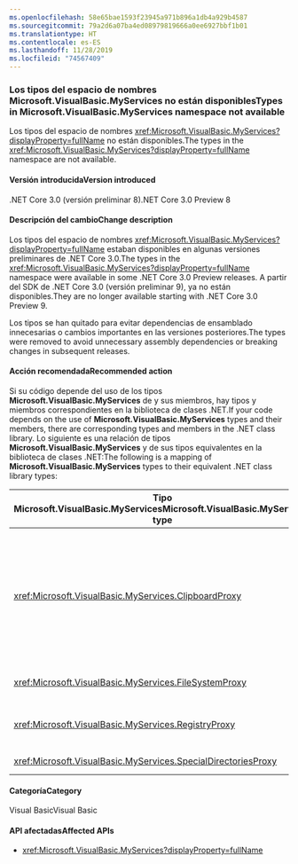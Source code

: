 ```yaml
---
ms.openlocfilehash: 58e65bae1593f23945a971b896a1db4a929b4587
ms.sourcegitcommit: 79a2d6a07ba4ed08979819666a0ee6927bbf1b01
ms.translationtype: HT
ms.contentlocale: es-ES
ms.lasthandoff: 11/28/2019
ms.locfileid: "74567409"
---
```

### <a name="types-in-microsoftvisualbasicmyservices-namespace-not-available"></a><span data-ttu-id="3cffc-101">Los tipos del espacio de nombres Microsoft.VisualBasic.MyServices no están disponibles</span><span class="sxs-lookup"><span data-stu-id="3cffc-101">Types in Microsoft.VisualBasic.MyServices namespace not available</span></span>

<span data-ttu-id="3cffc-102">Los tipos del espacio de nombres <xref:Microsoft.VisualBasic.MyServices?displayProperty=fullName> no están disponibles.</span><span class="sxs-lookup"><span data-stu-id="3cffc-102">The types in the <xref:Microsoft.VisualBasic.MyServices?displayProperty=fullName> namespace are not available.</span></span>

#### <a name="version-introduced"></a><span data-ttu-id="3cffc-103">Versión introducida</span><span class="sxs-lookup"><span data-stu-id="3cffc-103">Version introduced</span></span>

<span data-ttu-id="3cffc-104">.NET Core 3.0 (versión preliminar 8)</span><span class="sxs-lookup"><span data-stu-id="3cffc-104">.NET Core 3.0 Preview 8</span></span>

#### <a name="change-description"></a><span data-ttu-id="3cffc-105">Descripción del cambio</span><span class="sxs-lookup"><span data-stu-id="3cffc-105">Change description</span></span>

<span data-ttu-id="3cffc-106">Los tipos del espacio de nombres <xref:Microsoft.VisualBasic.MyServices?displayProperty=fullName> estaban disponibles en algunas versiones preliminares de .NET Core 3.0.</span><span class="sxs-lookup"><span data-stu-id="3cffc-106">The types in the <xref:Microsoft.VisualBasic.MyServices?displayProperty=fullName> namespace were available in some .NET Core 3.0 Preview releases.</span></span> <span data-ttu-id="3cffc-107">A partir del SDK de .NET Core 3.0 (versión preliminar 9), ya no están disponibles.</span><span class="sxs-lookup"><span data-stu-id="3cffc-107">They are no longer available starting with .NET Core 3.0 Preview 9.</span></span>

<span data-ttu-id="3cffc-108">Los tipos se han quitado para evitar dependencias de ensamblado innecesarias o cambios importantes en las versiones posteriores.</span><span class="sxs-lookup"><span data-stu-id="3cffc-108">The types were removed to avoid unnecessary assembly dependencies or breaking changes in subsequent releases.</span></span>

#### <a name="recommended-action"></a><span data-ttu-id="3cffc-109">Acción recomendada</span><span class="sxs-lookup"><span data-stu-id="3cffc-109">Recommended action</span></span>

<span data-ttu-id="3cffc-110">Si su código depende del uso de los tipos **Microsoft.VisualBasic.MyServices** de y sus miembros, hay tipos y miembros correspondientes en la biblioteca de clases .NET.</span><span class="sxs-lookup"><span data-stu-id="3cffc-110">If your code depends on the use of **Microsoft.VisualBasic.MyServices** types and their members, there are corresponding types and members in the .NET class library.</span></span> <span data-ttu-id="3cffc-111">Lo siguiente es una relación de tipos **Microsoft.VisualBasic.MyServices** y de sus tipos equivalentes en la biblioteca de clases .NET:</span><span class="sxs-lookup"><span data-stu-id="3cffc-111">The following is a mapping of  **Microsoft.VisualBasic.MyServices** types to their equivalent .NET class library types:</span></span>

|<span data-ttu-id="3cffc-112">Tipo Microsoft.VisualBasic.MyServices</span><span class="sxs-lookup"><span data-stu-id="3cffc-112">Microsoft.VisualBasic.MyServices type</span></span>|<span data-ttu-id="3cffc-113">Tipo de la biblioteca de clases .NET</span><span class="sxs-lookup"><span data-stu-id="3cffc-113">.NET class library type</span></span>|
|--|--|
|<xref:Microsoft.VisualBasic.MyServices.ClipboardProxy>|<span data-ttu-id="3cffc-114"><xref:System.Windows.Clipboard?displayProperty=nameWithType> para las aplicaciones de WPF y <xref:System.Windows.Forms.Clipboard?displayProperty=nameWithType> para aplicaciones de Windows Forms</span><span class="sxs-lookup"><span data-stu-id="3cffc-114"><xref:System.Windows.Clipboard?displayProperty=nameWithType> for WPF applications, <xref:System.Windows.Forms.Clipboard?displayProperty=nameWithType> for Windows Forms applications</span></span>|
|<xref:Microsoft.VisualBasic.MyServices.FileSystemProxy>|<span data-ttu-id="3cffc-115">Tipos del espacio de nombres <xref:System.IO></span><span class="sxs-lookup"><span data-stu-id="3cffc-115">Types in the <xref:System.IO> namespace</span></span>|
|<xref:Microsoft.VisualBasic.MyServices.RegistryProxy>|<span data-ttu-id="3cffc-116">Tipos relacionados con el registro en el espacio de nombres <xref:Microsoft.Win32></span><span class="sxs-lookup"><span data-stu-id="3cffc-116">Registry-related types in the <xref:Microsoft.Win32> namespace</span></span>|
|<xref:Microsoft.VisualBasic.MyServices.SpecialDirectoriesProxy>|<xref:System.Environment.GetFolderPath%2A?displayProperty=nameWithType>|

#### <a name="category"></a><span data-ttu-id="3cffc-117">Categoría</span><span class="sxs-lookup"><span data-stu-id="3cffc-117">Category</span></span>

<span data-ttu-id="3cffc-118">Visual Basic</span><span class="sxs-lookup"><span data-stu-id="3cffc-118">Visual Basic</span></span>

#### <a name="affected-apis"></a><span data-ttu-id="3cffc-119">API afectadas</span><span class="sxs-lookup"><span data-stu-id="3cffc-119">Affected APIs</span></span>

- <xref:Microsoft.VisualBasic.MyServices?displayProperty=fullName>

<!--

### Affected APIs

- `N:Microsoft.VisualBasic.MyServices`

-- >

